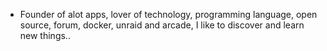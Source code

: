 - Founder of alot apps, lover of technology, programming language, open source, forum, docker, unraid and arcade, I like to discover and learn new things..
  <br>














































































































































































































































































































































































































































































































































































































































































